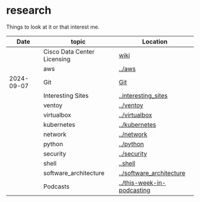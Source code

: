 # research
Things to look at it or that interest me.

|Date|topic|Location|
|----|-----|--------|
||Cisco Data Center Licensing| [wiki](https://github.com/heathdbrown/research/wiki/Cisco-Data-Center-Licensing)
||aws|[../aws](https://github.com/heathdbrown/research/blob/main/aws.md)|
|2024-09-07|Git|[Git](https://github.com/heathdbrown/research/wiki/Git)|
||Interesting Sites|[..interesting_sites](https://github.com/heathdbrown/research/blob/main/interesting_sites.md)|
||ventoy|[../ventoy](https://github.com/heathdbrown/research/blob/main/ventoy.md)|
||virtualbox|[../virtualbox](https://github.com/heathdbrown/research/blob/main/virtualbox.md)|
||kubernetes|[../kubernetes](https://github.com/heathdbrown/research/tree/main/kubernetes)|
||network|[../network](https://github.com/heathdbrown/research/tree/main/network)|
||python|[../python](https://github.com/heathdbrown/research/tree/main/python)|
||security|[../security](https://github.com/heathdbrown/research/tree/main/security)|
||shell|[..shell](https://github.com/heathdbrown/research/tree/main/shell)|
||software_architecture|[../software_architecture](https://github.com/heathdbrown/research/tree/main/software_architecture)|
||Podcasts|[../this-week-in-podcasting](https://github.com/heathdbrown/research/tree/main/this-week-in-podcasting)|
